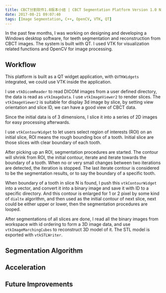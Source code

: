 ```yaml
---
title: CBCT分割软件1.0版本小结 | CBCT Segmentation Platform Version 1.0 Notes
date: 2017-08-21 09:07:40
tags: [Image Segmentation, C++, OpenCV, VTK, QT]
---
```

In the past few months, I was working on designing and developing a Windows desktop software, for teeth segmentation and reconstruction from CBCT images. The system is built with QT. I used VTK for visualization related functions and OpenCV for image processing.

## Workflow
This platform is built as a QT widget application, with `QVTKWidgets` integrated, we could use VTK inside the application.

I use `vtkDicomReader` to read DICOM images from a user defined directory, the data is read as `vtkImageData`. I use `vtkImageViewer2` to render slices. The `vtkImageViewer2` is suitable for display 3d image by slice, by setting view orientation and slice ID, we can have a good view of CBCT data.

Since the initial data is of 3 dimensions, I slice it into a series of 2D images for easy processing afterwards.

I use `vtkContourWidget` to let users select region of interests (ROI) on an initial slice, ROI means the rough bounding box of a tooth. Initial slice are those slices with clear boundary of each tooth.

After picking up an ROI, segmentation procedures are started. The contour will shrink from ROI, the initial contour, iterate and iterate towards the boundary of a tooth. When no or very small changes between two iterations are detected, the iteration is stopped. The last iterate contour is considered to be the segmentation results, or to say the boundary of a specific tooth.

When boundary of a tooth in slice N is found, I push this `vtkContourWidget` into a vector, and convert it into a binary image and save it with ID to a specific directory. And this contour is enlarged for 1 or 2 pixel by some kind of `dialte` algorithm, and then used as the initial contour of next slice, next could be either upper or lower, then the segmentation procedures are looped.

After segmentations of all slices are done, I read all the binary images from workspace with id ordering to form a 3D image data, and use `vtkImageMarchingCubes` to reconstruct 3D model of it. The STL model is exported with `vtkSTLWriter`.

## Segmentation Algorithm

## Acceleration

## Future Improvements

